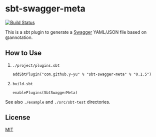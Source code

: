 sbt-swagger-meta
============================

[![Build Status](https://travis-ci.org/y-yu/sbt-swagger-meta.svg?branch=master)](https://travis-ci.org/y-yu/sbt-swagger-meta)

This is a sbt plugin to generate a [Swagger](https://swagger.io/) YAML/JSON file based on @annotation.

## How to Use

1. `./project/plugins.sbt`

    ```
    addSbtPlugin("com.github.y-yu" % "sbt-swagger-meta" % "0.1.5")
    ```
2. `build.sbt`

    ```
    enablePlugins(SbtSwaggerMeta)
    ```

See also `./example` and `./src/sbt-test` directories.

## License

[MIT](https://github.com/y-yu/sbt-swagger-meta/blob/master/LICENSE)
